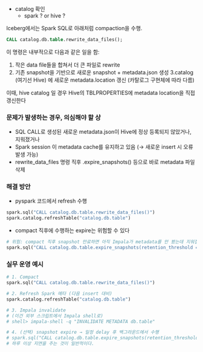 - catalog 확인
  - spark ? or hive ?
 

Iceberg에서는 Spark SQL로 아래처럼 compaction을 수행.  

```sql
CALL catalog.db.table.rewrite_data_files();
```
이 명령은 내부적으로 다음과 같은 일을 함:  
1. 작은 data file들을 합쳐서 더 큰 파일로 rewrite 
2. 기존 snapshot을 기반으로 새로운 snapshot + metadata.json 생성 
3.catalog (여기선 Hive) 에 새로운 metadata.location 갱신 (카탈로그 구현체에 따라 다름)

이때, hive catalog 일 경우 
Hive의 TBLPROPERTIES에 metadata location을 직접 갱신한다  

### 문제가 발생하는 경우, 의심해야 할 상
- SQL CALL로 생성된 새로운 metadata.json이 Hive에 정상 등록되지 않았거나, 지워졌거나
- Spark session 이 metadata cache를 유지하고 있음 (→ 새로운 insert 시 오류 발생 가능)
- rewrite_data_files 명령 직후 .expire_snapshots() 등으로 바로 metadata 파일 삭제


### 해결 방안
- pyspark 코드에서 refresh 수행
```python
spark.sql("CALL catalog.db.table.rewrite_data_files()")
spark.catalog.refreshTable("catalog.db.table")
```

- compact 직후에 수행하는 expire는 위험할 수 있다
```python
# 위험: compact 직후 snapshot 만료하면 아직 Impala가 metadata를 안 봤는데 지워질 수 있음
spark.sql("CALL catalog.db.table.expire_snapshots(retention_threshold => '1d')")
```

### 실무 운영 예시
```python
# 1. Compact
spark.sql("CALL catalog.db.table.rewrite_data_files()")

# 2. Refresh Spark 메타 (다음 insert 대비)
spark.catalog.refreshTable("catalog.db.table")

# 3. Impala invalidate
# (이건 외부 스크립트에서 Impala shell로)
# shell> impala-shell -q "INVALIDATE METADATA db.table"

# 4. (선택) snapshot expire → 일정 delay 후 백그라운드에서 수행
# spark.sql("CALL catalog.db.table.expire_snapshots(retention_threshold => '1d')")
# 하루 이상 지연을 주는 것이 일반적이다.
```

